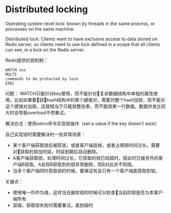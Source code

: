# Distributed locking

Operating system-level lock: known by threads in the same process, or processes on the same machine.

Distributed lock: Clients want to have exclusive access to data stored on Redis server, so clients need to use lock defined in a scope that all clients can see, ie a lock on the Redis server.

Redis提供的锁机制：  
```
WATCH xxx
MULTI
commands to be protected by lock
EXEC
```

问题： WATCH只能针对key使用，而不能针对复杂数据结构中单独的属性使用。比如如果要锁hash结构中的某个键值对，需要对整个hash加锁，而不能对这个键值对加锁。这就相当于只能锁整张表，而不能锁某一行数据。数据并发比较大时会导致overload不停重试。

解决办法：使用setnx命令实现锁操作（set a value if the key doesn't exist）

自己实现锁时需要解决的一些异常场景：
- 某个客户端获取锁后被死锁，或者客户端挂掉，或者占用锁时间过长。需要对获取的锁加时延，时延到期后自动删除。
- A客户端获取锁，处理时间过长，它获取的锁已经超时，锁此时已被另外的客户端B获取。A会将B获取到的锁异常删除，而B对此并不知情。
- 当多个客户端同时获取锁的时候，要保证有且只有一个客户端能获取到锁。

关键点：
- 使用唯一ID作为值，这样当去删除锁的时候可以检查当前的锁是否为本客户端所有
- 容错，获取锁失败时需要重试，直到超时

